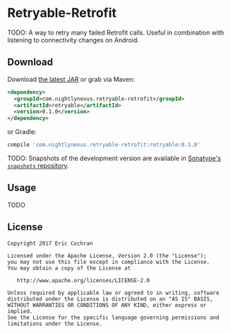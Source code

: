 Retryable-Retrofit
====================

TODO: A way to retry many failed Retrofit calls. Useful in combination with listening to connectivity changes on Android.


Download
--------

Download [the latest JAR][jar] or grab via Maven:
```xml
<dependency>
  <groupId>com.nightlynexus.retryable-retrofit</groupId>
  <artifactId>retryable</artifactId>
  <version>0.1.0</version>
</dependency>
```
or Gradle:
```groovy
compile 'com.nightlynexus.retryable-retrofit:retryable:0.1.0'
```

TODO: Snapshots of the development version are available in [Sonatype's `snapshots` repository][snap].



Usage
-----

TODO


License
-------

    Copyright 2017 Eric Cochran

    Licensed under the Apache License, Version 2.0 (the "License");
    you may not use this file except in compliance with the License.
    You may obtain a copy of the License at

       http://www.apache.org/licenses/LICENSE-2.0

    Unless required by applicable law or agreed to in writing, software
    distributed under the License is distributed on an "AS IS" BASIS,
    WITHOUT WARRANTIES OR CONDITIONS OF ANY KIND, either express or implied.
    See the License for the specific language governing permissions and
    limitations under the License.



 [jar]: https://search.maven.org/remote_content?g=com.nightlynexus.retryable-retrofit&a=retryable&v=LATEST
 [snap]: https://oss.sonatype.org/content/repositories/snapshots/
